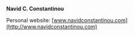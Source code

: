 
**Navid C. Constantinou**

Personal website: [www.navidconstantinou.com](http://www.navidconstantinou.com)
